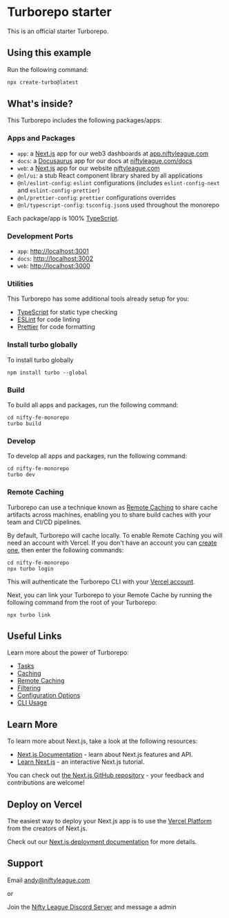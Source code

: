# Turborepo starter

This is an official starter Turborepo.

## Using this example

Run the following command:

```sh
npx create-turbo@latest
```

## What's inside?

This Turborepo includes the following packages/apps:

### Apps and Packages

- `app`: a [Next.js](https://nextjs.org/) app for our web3 dashboards at [app.niftyleague.com](http:/app.niftyleague.com)
- `docs`: a [Docusaurus](https://docusaurus.io/) app for our docs at [niftyleague.com/docs](http://niftyleague.com/docs)
- `web`: a [Next.js](https://nextjs.org/) app for our website [niftyleague.com](http://niftyleague.com)
- `@nl/ui`: a stub React component library shared by all applications
- `@nl/eslint-config`: `eslint` configurations (includes `eslint-config-next` and `eslint-config-prettier`)
- `@nl/prettier-config`: `prettier` configurations overrides
- `@nl/typescript-config`: `tsconfig.json`s used throughout the monorepo

Each package/app is 100% [TypeScript](https://www.typescriptlang.org/).

### Development Ports

- `app`: [http://localhost:3001](http://localhost:3001)
- `docs`: [http://localhost:3002](http://localhost:3002/docs/)
- `web`: [http://localhost:3000](http://localhost:3000)

### Utilities

This Turborepo has some additional tools already setup for you:

- [TypeScript](https://www.typescriptlang.org/) for static type checking
- [ESLint](https://eslint.org/) for code linting
- [Prettier](https://prettier.io) for code formatting

### Install turbo globally

To install turbo globally

```
npm install turbo --global
```

### Build

To build all apps and packages, run the following command:

```
cd nifty-fe-monorepo
turbo build
```

### Develop

To develop all apps and packages, run the following command:

```
cd nifty-fe-monorepo
turbo dev
```

### Remote Caching

Turborepo can use a technique known as [Remote Caching](https://turbo.build/repo/docs/core-concepts/remote-caching) to share cache artifacts across machines, enabling you to share build caches with your team and CI/CD pipelines.

By default, Turborepo will cache locally. To enable Remote Caching you will need an account with Vercel. If you don't have an account you can [create one](https://vercel.com/signup), then enter the following commands:

```
cd nifty-fe-monorepo
npx turbo login
```

This will authenticate the Turborepo CLI with your [Vercel account](https://vercel.com/docs/concepts/personal-accounts/overview).

Next, you can link your Turborepo to your Remote Cache by running the following command from the root of your Turborepo:

```
npx turbo link
```

## Useful Links

Learn more about the power of Turborepo:

- [Tasks](https://turbo.build/repo/docs/core-concepts/monorepos/running-tasks)
- [Caching](https://turbo.build/repo/docs/core-concepts/caching)
- [Remote Caching](https://turbo.build/repo/docs/core-concepts/remote-caching)
- [Filtering](https://turbo.build/repo/docs/core-concepts/monorepos/filtering)
- [Configuration Options](https://turbo.build/repo/docs/reference/configuration)
- [CLI Usage](https://turbo.build/repo/docs/reference/command-line-reference)

## Learn More

To learn more about Next.js, take a look at the following resources:

- [Next.js Documentation](https://nextjs.org/docs) - learn about Next.js features and API.
- [Learn Next.js](https://nextjs.org/learn) - an interactive Next.js tutorial.

You can check out [the Next.js GitHub repository](https://github.com/vercel/next.js/) - your feedback and contributions are welcome!

## Deploy on Vercel

The easiest way to deploy your Next.js app is to use the [Vercel Platform](https://vercel.com/new?utm_medium=default-template&filter=next.js&utm_source=create-next-app&utm_campaign=create-next-app-readme) from the creators of Next.js.

Check out our [Next.js deployment documentation](https://nextjs.org/docs/deployment) for more details.

## Support

Email [andy@niftyleague.com](mailto:andy@niftyleague.com)

or

Join the [Nifty League Discord Server](https://discord.gg/niftyleague) and message a admin
